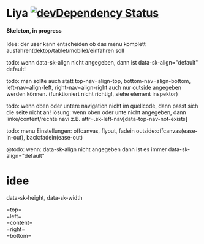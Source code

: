 Liya  [![devDependency Status](https://david-dm.org/SerkanSipahi/skeleton.png)](https://david-dm.org/SerkanSipahi/skeleton#info=devDependencies)
===============

#### Skeleton, in progress

Idee: der user kann entscheiden ob das menu komplett ausfahren(dektop/tablet/mobile)/einfahren soll

todo: wenn data-sk-align nicht angegeben, dann
ist data-sk-align="default" default!

todo: man sollte auch statt top-nav=align-top, bottom-nav=align-bottom,
left-nav=align-left, right-nav=align-right auch nur outside angegeben werden
können. (funktioniert nicht richtig!, siehe element inspektor)

todo: wenn oben oder untere navigation nicht im quellcode, dann
passt sich die seite nicht an! lösung: wenn oben oder unte nicht angegeben,
dann linke/content/rechte navi z.B. attr=.sk-left-nav[data-top-nav-not-exists]

todo: menu Einstellungen: offcanvas, flyout, fadein
outside:offcanvas(ease-in-out), back:fadein(ease-out)

@todo: wenn: data-sk-align nicht angegeben dann ist es immer data-sk-align="default"

idee
==============
data-sk-height, data-sk-width

<div id="skeleton" data-sk-width="1024px">
    <div class="sk-top-nav" data-sk-height="50px" data-sk-align="top">
        =top=
    </div>
    <div class="sk-left-nav" data-sk-width="300px" data-sk-align="left">
        =left=
    </div>
    <div class="sk-content">
        =content=
    </div>
    <div class="sk-right-nav" data-sk-width="250px" data-sk-align="right">
        =right=
    </div>
    <div class="sk-bottom-nav" data-sk-height="300px" data-sk-align="bottom">
        =bottom=
    </div>
</div>
